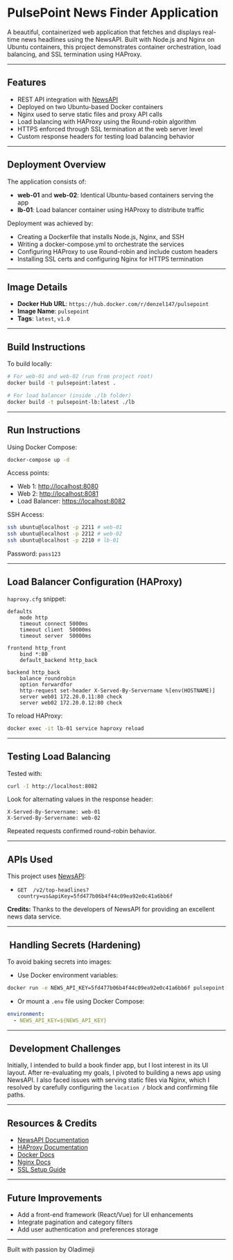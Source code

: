 # PulsePoint News Finder Application

A beautiful, containerized web application that fetches and displays 
real-time news headlines using the NewsAPI. Built with Node.js and Nginx 
on Ubuntu containers, this project demonstrates container orchestration, 
load balancing, and SSL termination using HAProxy.

---

##  Features

* REST API integration with [NewsAPI](https://newsapi.org/)
* Deployed on two Ubuntu-based Docker containers
* Nginx used to serve static files and proxy API calls
* Load balancing with HAProxy using the Round-robin algorithm
* HTTPS enforced through SSL termination at the web server level
* Custom response headers for testing load balancing behavior

---

## Deployment Overview

The application consists of:

* **web-01** and **web-02**: Identical Ubuntu-based containers serving the 
app
* **lb-01**: Load balancer container using HAProxy to distribute traffic

Deployment was achieved by:

* Creating a Dockerfile that installs Node.js, Nginx, and SSH
* Writing a docker-compose.yml to orchestrate the services
* Configuring HAProxy to use Round-robin and include custom headers
* Installing SSL certs and configuring Nginx for HTTPS termination

---

## Image Details

* **Docker Hub URL**: `https://hub.docker.com/r/denzel147/pulsepoint`
* **Image Name**: `pulsepoint`
* **Tags**: `latest`, `v1.0`

---

## Build Instructions

To build locally:

```bash
# For web-01 and web-02 (run from project root)
docker build -t pulsepoint:latest .

# For load balancer (inside ./lb folder)
docker build -t pulsepoint-lb:latest ./lb
```

---

## Run Instructions

Using Docker Compose:

```bash
docker-compose up -d
```

Access points:

* Web 1: [http://localhost:8080](http://localhost:8080)
* Web 2: [http://localhost:8081](http://localhost:8081)
* Load Balancer: [https://localhost:8082](https://localhost:8082)

SSH Access:

```bash
ssh ubuntu@localhost -p 2211 # web-01
ssh ubuntu@localhost -p 2212 # web-02
ssh ubuntu@localhost -p 2210 # lb-01
```

Password: `pass123`

---

## Load Balancer Configuration (HAProxy)

`haproxy.cfg` snippet:

```haproxy
defaults
    mode http
    timeout connect 5000ms
    timeout client  50000ms
    timeout server  50000ms

frontend http_front
    bind *:80
    default_backend http_back

backend http_back
    balance roundrobin
    option forwardfor
    http-request set-header X-Served-By-Servername %[env(HOSTNAME)]
    server web01 172.20.0.11:80 check
    server web02 172.20.0.12:80 check
```

To reload HAProxy:

```bash
docker exec -it lb-01 service haproxy reload
```

---

## Testing Load Balancing

Tested with:

```bash
curl -I http://localhost:8082
```

Look for alternating values in the response header:

```
X-Served-By-Servername: web-01
X-Served-By-Servername: web-02
```

Repeated requests confirmed round-robin behavior.

---

##  APIs Used

This project uses 
[NewsAPI](https://newsapi.org/docs/endpoints/top-headlines):

* `GET 
/v2/top-headlines?country=us&apiKey=5fd477b06b4f44c09ea92e0c41a6bb6f`

**Credits:** Thanks to the developers of NewsAPI for providing an 
excellent news data service.

---

## ️ Handling Secrets (Hardening)

To avoid baking secrets into images:

* Use Docker environment variables:

```bash
docker run -e NEWS_API_KEY=5fd477b06b4f44c09ea92e0c41a6bb6f pulsepoint
```

* Or mount a `.env` file using Docker Compose:

```yaml
environment:
  - NEWS_API_KEY=${NEWS_API_KEY}
```

---

## ️ Development Challenges

Initially, I intended to build a book finder app, but I lost interest in 
its UI layout. After re-evaluating my goals, I pivoted to building a news 
app using NewsAPI. I also faced issues with serving static files via 
Nginx, which I resolved by carefully configuring the `location /` block 
and confirming file paths.

---

##  Resources & Credits

* [NewsAPI Documentation](https://newsapi.org/docs)
* [HAProxy Documentation](https://www.haproxy.org/)
* [Docker Docs](https://docs.docker.com/)
* [Nginx Docs](https://nginx.org/en/docs/)
* [SSL Setup Guide](https://letsencrypt.org/)

---

## Future Improvements

* Add a front-end framework (React/Vue) for UI enhancements
* Integrate pagination and category filters
* Add user authentication and preferences storage

---

Built with passion by Oladimeji 

